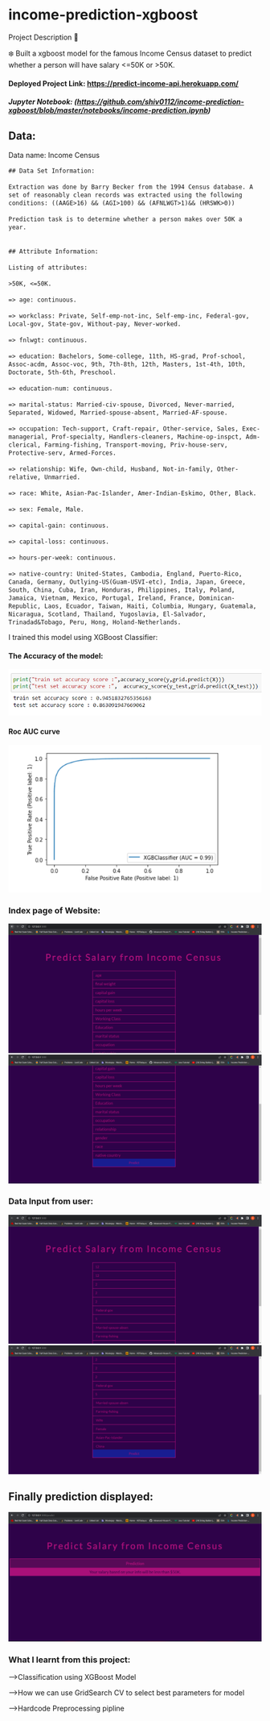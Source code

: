 # income-prediction-xgboost

Project Description 📄

❄️ Built a xgboost model for the famous Income Census dataset to
predict whether a person will have salary <=50K or >50K.

#### Deployed Project Link: https://predict-income-api.herokuapp.com/

##### Jupyter Notebook: (https://github.com/shiv0112/income-prediction-xgboost/blob/master/notebooks/income-prediction.ipynb)

## Data:

Data name: Income Census

```
## Data Set Information:

Extraction was done by Barry Becker from the 1994 Census database. A set of reasonably clean records was extracted using the following conditions: ((AAGE>16) && (AGI>100) && (AFNLWGT>1)&& (HRSWK>0))

Prediction task is to determine whether a person makes over 50K a year.


## Attribute Information:

Listing of attributes:

>50K, <=50K.

=> age: continuous.

=> workclass: Private, Self-emp-not-inc, Self-emp-inc, Federal-gov, Local-gov, State-gov, Without-pay, Never-worked.

=> fnlwgt: continuous.

=> education: Bachelors, Some-college, 11th, HS-grad, Prof-school, Assoc-acdm, Assoc-voc, 9th, 7th-8th, 12th, Masters, 1st-4th, 10th, Doctorate, 5th-6th, Preschool.

=> education-num: continuous.

=> marital-status: Married-civ-spouse, Divorced, Never-married, Separated, Widowed, Married-spouse-absent, Married-AF-spouse.

=> occupation: Tech-support, Craft-repair, Other-service, Sales, Exec-managerial, Prof-specialty, Handlers-cleaners, Machine-op-inspct, Adm-clerical, Farming-fishing, Transport-moving, Priv-house-serv, Protective-serv, Armed-Forces.

=> relationship: Wife, Own-child, Husband, Not-in-family, Other-relative, Unmarried.

=> race: White, Asian-Pac-Islander, Amer-Indian-Eskimo, Other, Black.

=> sex: Female, Male.

=> capital-gain: continuous.

=> capital-loss: continuous.

=> hours-per-week: continuous.

=> native-country: United-States, Cambodia, England, Puerto-Rico, Canada, Germany, Outlying-US(Guam-USVI-etc), India, Japan, Greece, South, China, Cuba, Iran, Honduras, Philippines, Italy, Poland, Jamaica, Vietnam, Mexico, Portugal, Ireland, France, Dominican-Republic, Laos, Ecuador, Taiwan, Haiti, Columbia, Hungary, Guatemala, Nicaragua, Scotland, Thailand, Yugoslavia, El-Salvador, Trinadad&Tobago, Peru, Hong, Holand-Netherlands.

```

I trained this model using XGBoost Classifier:

#### The Accuracy of the model:

![Alt text](https://github.com/shiv0112/income-prediction-xgboost/blob/master/screenshots/accuracy.png)

#### Roc AUC curve

![Alt text](https://github.com/shiv0112/income-prediction-xgboost/blob/master/screenshots/compare.png)

### Index page of Website:

![Alt text](https://github.com/shiv0112/income-prediction-xgboost/blob/master/screenshots/1.png)
![Alt text](https://github.com/shiv0112/income-prediction-xgboost/blob/master/screenshots/2.png)

### Data Input from user:

![Alt text](https://github.com/shiv0112/income-prediction-xgboost/blob/master/screenshots/3.png)
![Alt text](https://github.com/shiv0112/income-prediction-xgboost/blob/master/screenshots/4.png)

## Finally prediction displayed:

![Alt text](https://github.com/shiv0112/income-prediction-xgboost/blob/master/screenshots/final.png)

### What I learnt from this project:

-->Classification using XGBoost Model

-->How we can use GridSearch CV to select best parameters for model

-->Hardcode Preprocessing pipline
